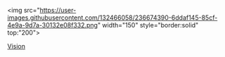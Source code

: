 
 <img src="https://user-images.githubusercontent.com/132466058/236674390-6ddaf145-85cf-4e9a-9d7a-30132e08f332.png" width="150" style="border:solid" top:"200">
    
 <p><a href="https://rutgerpijnenburg.github.io/Vision/">Vision</a></p>
